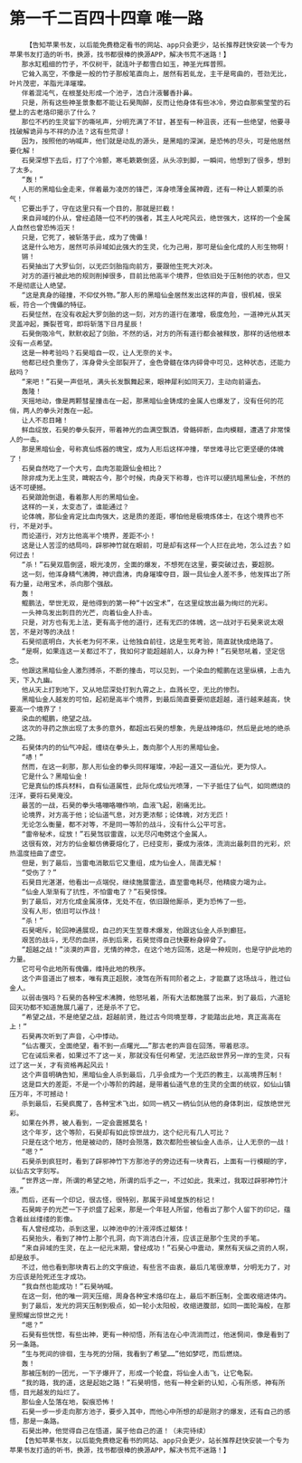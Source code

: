 # 第一千二百四十四章 唯一路
        【告知苹果书友，以后能免费稳定看书的网站、app只会更少，站长推荐赶快安装一个专为苹果书友打造的听书，换源，找书都很棒的换源APP，解决书荒不迷路！】
       那水缸粗细的竹子，不仅树干，就连叶子都雪白如玉，神圣光辉普照。
       它耸入高空，不像是一般的竹子那般笔直向上，居然有若虬龙，主干是弯曲的，苍劲无比，叶片茂密，羊脂光泽璀璨。
       伴着混沌气，在根茎处形成一个池子，洁白汁液馨香扑鼻。
       只是，所有这些神圣景象都不能让石昊陶醉，反而让他身体有些冰冷，旁边自那紫莹莹的石壁上的古老烙印揭示了什么？
       那位不朽的生灵留下的嘶吼声，分明充满了不甘，甚至有一种沮丧，还有一些绝望，他要寻找破解诡异与不祥的办法？这有些荒谬！
       因为，按照他的呐喊声，他们就是动乱的源头，是黑暗的深渊，是恐怖的尽头，可是他居然要化解！
       石昊深想下去后，打了个冷颤，寒毛簌簌倒竖，从头凉到脚，一瞬间，他想到了很多，想到了太多。
       “轰！”
       人形的黑暗仙金走来，伴着最为凌厉的锋芒，浑身喷薄金属神霞，还有一种让人颤栗的杀气！
       它要出手了，守在这里只有一个目的，那就是拦截！
       来自异域的仆从，曾经追随一位不朽的强者，其主人叱咤风云，绝世强大，这样的一个金属人自然也曾恐怖滔天！
       只是，它死了，被斩落于此，成为了傀儡！
       这是什么地方，居然可杀异域如此强大的生灵，化为己用，那可是仙金化成的人形生物啊！
       锵！
       石昊抽出了大罗仙剑，以无匹剑胎指向前方，要跟他生死大对决。
       对方的道行被此地的规则削掉很多，目前比他高半个境界，但依旧处于压制他的状态，但又不是彻底让人绝望。
       “这是真身的碰撞，不仰仗外物。”那人形的黑暗仙金居然发出这样的声音，很机械，很呆板，符合一个傀儡的特征。
       石昊怔然，在没有收起大罗剑胎的这一刻，对方的道行在激增，极度危险，一道神光从其天灵盖冲起，撕裂苍穹，即将斩落下日月星辰！
       石昊倒吸冷气，默默收起了剑胎，不然的话，对方的所有道行都会被释放，那样的话他根本没有一点希望。
       这是一种考验吗？石昊暗自一叹，让人无奈的关卡。
       他都已经负重伤了，浑身骨头全部裂开了，金色骨髓在体内碎骨中可见，这种状态，还能力敌吗？
       “来吧！”石昊一声低吼，满头长发飘舞起来，眼神犀利如同天刀，主动向前逼去。
       轰隆！
       天摇地动，像是两颗彗星撞击在一起，那黑暗仙金铸成的金属人也爆发了，没有任何的花俏，两人的拳头对轰在一起。
       让人不忍目睹！
       鲜血绽放，石昊的拳头裂开，带着神光的血满空飘洒，骨骼碎断，血肉模糊，遭遇了非常悚人的一击。
       那是黑暗仙金，号称真仙炼器的瑰宝，成为人形后这样冲撞，举世难寻比它更坚硬的体魄了！
       石昊自然吃了一个大亏，血肉怎能跟仙金相比？
       除非成为无上生灵，睥睨古今，那个时候，肉身天下称尊，也许可以硬抗暗黑仙金，不然的话不可硬撼。
       石昊踉跄倒退，看着那人形的黑暗仙金。
       这样的一关，太变态了，谁能通过？
       论体魄，那仙金肯定比血肉强大，这是质的差距，哪怕他是极境炼体士，在这个境界也不行，不是对手。
       而论道行，对方比他高半个境界，差距不小！
       这是让人苦涩的结局吗，辟邪神竹就在眼前，可是却有这样一个人拦在此地，怎么过去？如何过去！
       “杀！”石昊双眉倒竖，眼光凌厉，全面的爆发，不想死在这里，要突破过去，要超脱。
       这一刻，他浑身精气沸腾，神识鼎沸，肉身璀璨夺目，跟一具仙金人差不多，他发挥出了所有力量，动用宝术，杀向那个强敌。
       轰！
       鲲鹏法，举世无双，是他得到的第一种“十凶宝术”，在这里绽放出最为绚烂的光彩。
       一头神鸟发出刺目的光芒，向着仙金人扑击。
       只是，对方也有无上法，更有高于他的道行，还有无匹的体魄，这一战对于石昊来说太艰苦，不是对等的决战！
       石昊彻底明白，大长老为何不来，让他独自前往，这是生死考验，简直就快成绝路了。
       “是啊，如果连这一关都过不了，我如何才能超越前人，以身为种！”石昊怒吼着，坚定信念。
       他跟这黑暗仙金人激烈搏杀，不断的撞击，可以见到，一个染血的鲲鹏在这里纵横，上击九天，下入九幽。
       他从天上打到地下，又从地层深处打到九霄之上，血溅长空，无比的惨烈。
       黑暗仙金人越发的可怕，起初是高半个境界，到最后简直要要彻底超越，道行越来越高，快要高一个境界了！
       染血的鲲鹏，绝望之战。
       这次的寻药之旅出现了太多的意外，都超出石昊的想象，先是战神烙印，然后是此地的绝杀之路。
       石昊体内的的仙气冲起，缠绕在拳头上，轰向那个人形的黑暗仙金。
       “哧！”
       然而，在这一刹那，那人形仙金的拳头同样璀璨，冲起一道又一道仙光，更为惊人。
       它是什么？黑暗仙金！
       它是真仙的炼兵材料，自有仙道属性，此际化成仙光喷薄，一下子抵住了仙气，如同燃烧的汪洋，要将石昊淹没。
       最苦的一战，石昊的拳头咯嘣咯嘣作响，血液飞起，剧痛无比。
       论境界，对方高于他；论仙道气息，对方更浓郁；论体魄，对方无匹！
       无论怎么衡量，都不对等，不是同一等阶的战斗，没有什么公平可言。
       “雷帝秘术，绽放！”石昊驾驭雷霆，以无尽闪电劈这个金属人。
       这很有效，对方的仙金躯仿佛要熔化了，已经变形，要成为液体，流淌出最刺目的光彩，炽热温度扭曲了虚空。
       但是，到了最后，当雷电消散后它又重组，成为仙金人，简直无解！
       “受伤了？”
       石昊目光湛湛，他看出一点端倪，继续施展雷法，直至雷电耗尽，他精疲力竭为止。
       “仙金人渐渐有了抗性，不怕雷电了？”石昊惊悚。
       到了最后，对方化成金属液体，无处不在，依旧跟他厮杀，更为恐怖了一些。
       没有人形，依旧可以作战！
       “杀！”
       石昊喝斥，轮回神通展现，自己的天生至尊术爆发，他跟这仙金人杀到癫狂。
       艰苦的战斗，无尽的血拼，杀到后来，石昊觉得自己快要粉身碎骨了。
       “超越之战！”淡漠的声音，无情的神念，在这个地方回荡，这是一种规则，也是守护此地的力量。
       它可号令此地所有傀儡，维持此地的秩序。
       这个声音道出了根本，唯有真正超脱，凌驾在所有同阶者之上，才能赢了这场战斗，胜过仙金人。
       以弱击强吗？石昊的各种宝术沸腾，他怒吼着，所有大法都施展了出来，到了最后，六道轮回天功都不知道施展几遍了，还是杀不了它。
       “希望之战，不是绝望之战，超越前贤，胜过古今同境至尊，才能踏出此地，真正高高在上！”
       石昊再次听到了声音，心中悸动。
       “仙古覆灭，全面绝望，看不到一点曙光……”那古老的声音在回荡，带着悲凉。
       它在诫后来者，如果过不了这一关，那就没有任何希望，无法匹敌世界另一岸的生灵，只有过了这一关，才有资格再起风云！
       这个声音明确告知，黑暗仙金人杀到最后，几乎会成为一个无匹的教主，以高境界压制！
       这是巨大的差距，不是一个小等阶的跨越，是带着仙道气息的生灵的全面的统驭，如仙山镇压万年，不可撼动！
       杀到最后，石昊疯魔了，各种宝术飞出，如同一柄又一柄仙剑从他的身体刺出，绽放绝世光彩。
       如果在外界，被人看到，一定会震撼莫名！
       这个年岁，这个等阶，石昊却有如此惊世战力，这个纪元有几人可比？
       只是在这个地方，他是被动的，随时会殒落，数次都险些被仙金人击杀，让人无奈的一战！
       “嗯？”
       石昊杀到疯狂时，看到了辟邪神竹下方那池子的旁边还有一块青石，上面有一行模糊的字，以仙古文字刻写。
       “世界这一岸，所谓的希望之地，所谓的后手之一，不过如此，我来过，我取过辟邪神竹汁液。”
       而后，还有一个印记，很古怪，很特别，那属于异域皇族的标记！
       石昊眸子的光芒一下子炽盛了起来，那是一个年轻人所留，他看出了那个人留下的印记，蕴含着丝丝缕缕的影像。
       有人曾经成功，杀到这里，以神池中的汁液淬炼过躯体！
       石昊抬头，看到了神竹上那个孔洞，向下淌洁白汁液，应该正是那个生灵的手笔。
       “来自异域的生灵，在上一纪元末期，曾经成功！”石昊心中震动，果然有天纵之资的人啊，却是敌手。
       不过，他也看到那块青石上的文字痕迹，有些言不由衷，最后几笔很潦草，分明无力了，对方应该是险死还生才成功。
       “我自然也能成功！”石昊呐喊。
       在这一刻，他的唯一洞天压缩，周身各种宝术烙印在上，最后不断压制，全面收缩进体内。
       到了最后，发光的洞天压制到极点，如一轮小太阳般，收缩进腹部，如同一面轮海般，在那里照耀出惊世之光！
       “嗯？”
       石昊有些恍惚，有些出神，更有一种彻悟，所有法在心中流淌而过，他迷惘间，像是看到了另一条路。
       “生与死间的徘徊，生与死的分隔，我看到了希望……”他如梦呓，而后燃烧。
       轰！
       那被压制的一团光，一下子爆开了，形成一个轮盘，将仙金人击飞，让它龟裂。
       “我的路，我的道，这是起始之路！”石昊明悟，他有一种全新的认知，心有所感，神有所悟，目光越发的灿烂了。
       那仙金人坠落在地，裂痕恐怖！
       石昊一步一步走向那方池子，要步入其中，而他心中所想的却是刚才的爆发，还有自己的感悟，那是一条路。
       石昊出神，他觉得自己在悟道，属于他自己的道！（未完待续）
       【告知苹果书友，以后能免费稳定看书的网站、app只会更少，站长推荐赶快安装一个专为苹果书友打造的听书，换源，找书都很棒的换源APP，解决书荒不迷路！】